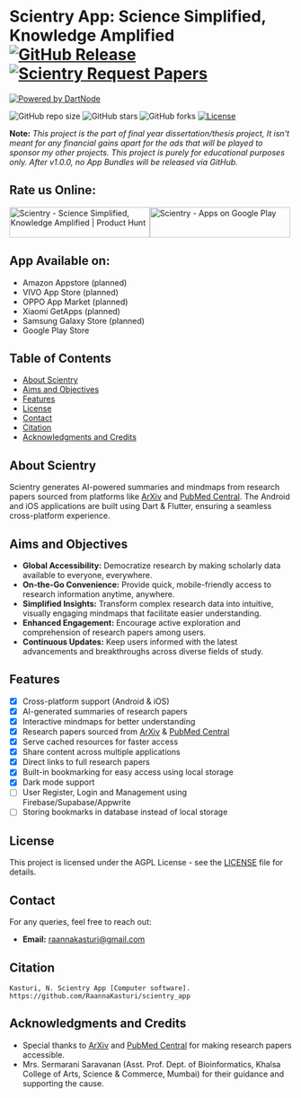 # Scientry App: Science Simplified, Knowledge Amplified [![GitHub Release](https://img.shields.io/github/v/release/raannakasturi/scientry_app?include_prereleases&sort=date&display_name=release&label=Latest%20Release&color=%23545A92)](https://github.com/RaannaKasturi/scientry_app/releases/tag/0.2.0%2B1) [![Scientry Request Papers](https://github.com/RaannaKasturi/scientry_app/actions/workflows/keep-scientry-alive.yml/badge.svg)](https://github.com/RaannaKasturi/scientry_app/actions/workflows/keep-scientry-alive.yml)

[![Powered by DartNode](https://dartnode.com/branding/DN-Open-Source-sm.png)](https://dartnode.com "Powered by DartNode - Free VPS for Open Source")

![GitHub repo size](https://img.shields.io/github/repo-size/raannakasturi/scientry)
![GitHub stars](https://img.shields.io/github/stars/raannakasturi/scientry?style=social)
![GitHub forks](https://img.shields.io/github/forks/raannakasturi/scientry?style=social)
[![License](https://img.shields.io/badge/License-BSD_4--Clause-blue.svg)](https://choosealicense.com/licenses/bsd-4-clause/)

**Note:** _This project is the part of final year dissertation/thesis project, It isn't meant for any financial gains apart for the ads that will be played to sponsor my other projects. This project is purely for educational purposes only. After v1.0.0, no App Bundles will be released via GitHub._

## Rate us Online:

<a href="https://www.producthunt.com/posts/scientry?embed=true&utm_source=badge-featured&utm_medium=badge&utm_souce=badge-scientry" target="_blank"><img src="https://api.producthunt.com/widgets/embed-image/v1/featured.svg?post_id=962796&theme=light&t=1746713269805" alt="Scientry - Science&#0032;Simplified&#0044;&#0032;Knowledge&#0032;Amplified | Product Hunt" style="width: 250px; height: 54px;" width="250" height="54" /></a><a href="https://play.google.com/store/apps/details?id=top.binarybiology.scientry" target="_blank"><img src="https://upload.wikimedia.org/wikipedia/commons/7/78/Google_Play_Store_badge_EN.svg" alt="Scientry - Apps on Google Play" style="width: 250px; height: 54px;" width="250" height="54" /></a>

## App Available on:

- Amazon Appstore (planned)
- VIVO App Store (planned)
- OPPO App Market (planned)
- Xiaomi GetApps (planned)
- Samsung Galaxy Store (planned)
- Google Play Store

## Table of Contents

- [About Scientry](#about-scientry)
- [Aims and Objectives](#aims-and-objectives)
- [Features](#features)
- [License](#license)
- [Contact](#contact)
- [Citation](#citation)
- [Acknowledgments and Credits](#acknowledgments-and-credits)

## About Scientry

Scientry generates AI-powered summaries and mindmaps from research papers sourced from platforms like [ArXiv](https://arxiv.org/) and [PubMed Central](https://pmc.ncbi.nlm.nih.gov/). The Android and iOS applications are built using Dart & Flutter, ensuring a seamless cross-platform experience.

## Aims and Objectives

- **Global Accessibility:** Democratize research by making scholarly data available to everyone, everywhere.
- **On-the-Go Convenience:** Provide quick, mobile-friendly access to research information anytime, anywhere.
- **Simplified Insights:** Transform complex research data into intuitive, visually engaging mindmaps that facilitate easier understanding.
- **Enhanced Engagement:** Encourage active exploration and comprehension of research papers among users.
- **Continuous Updates:** Keep users informed with the latest advancements and breakthroughs across diverse fields of study.

## Features

- [x] Cross-platform support (Android & iOS)
- [x] AI-generated summaries of research papers
- [x] Interactive mindmaps for better understanding
- [x] Research papers sourced from [ArXiv](https://arxiv.org/) & [PubMed Central](https://pmc.ncbi.nlm.nih.gov/)
- [x] Serve cached resources for faster access
- [x] Share content across multiple applications
- [x] Direct links to full research papers
- [x] Built-in bookmarking for easy access using local storage
- [x] Dark mode support
- [ ] User Register, Login and Management using Firebase/Supabase/Appwrite
- [ ] Storing bookmarks in database instead of local storage

## License

This project is licensed under the AGPL License - see the [LICENSE](LICENSE) file for details.

## Contact

For any queries, feel free to reach out:

- **Email:** raannakasturi@gmail.com

## Citation

```
Kasturi, N. Scientry App [Computer software]. https://github.com/RaannaKasturi/scientry_app
```

## Acknowledgments and Credits

- Special thanks to [ArXiv](https://arxiv.org/) and [PubMed Central](https://pmc.ncbi.nlm.nih.gov/) for making research papers accessible.
- Mrs. Sermarani Saravanan (Asst. Prof. Dept. of Bioinformatics, Khalsa College of Arts, Science & Commerce, Mumbai) for their guidance and supporting the cause.
